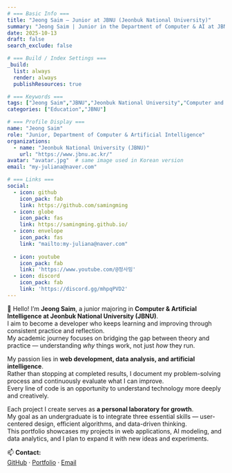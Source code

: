 ```yaml
---
# === Basic Info ===
title: "Jeong Saim — Junior at JBNU (Jeonbuk National University)"
summary: "Jeong Saim | Junior in the Department of Computer & AI at JBNU (Jeonbuk National University) — Portfolio of Web, Data, and AI Projects"
date: 2025-10-13
draft: false
search_exclude: false

# === Build / Index Settings ===
_build:
  list: always
  render: always
  publishResources: true

# === Keywords ===
tags: ["Jeong Saim","JBNU","Jeonbuk National University","Computer and AI","Portfolio"]
categories: ["Education","JBNU"]

# === Profile Display ===
name: "Jeong Saim"
role: "Junior, Department of Computer & Artificial Intelligence"
organizations:
  - name: "Jeonbuk National University (JBNU)"
    url: "https://www.jbnu.ac.kr/"
avatar: "avatar.jpg"  # same image used in Korean version
email: "my-juliana@naver.com"

# === Links ===
social:
  - icon: github
    icon_pack: fab
    link: https://github.com/samingming
  - icon: globe
    icon_pack: fas
    link: https://samingming.github.io/
  - icon: envelope
    icon_pack: fas
    link: "mailto:my-juliana@naver.com"
  
  - icon: youtube
    icon_pack: fab
    link: 'https://www.youtube.com/@정사밍'   
  - icon: discord
    icon_pack: fab
    link: 'https://discord.gg/mhpqPVD2'    
---
```


👋 Hello! I’m **Jeong Saim**, a junior majoring in **Computer & Artificial Intelligence at Jeonbuk National University (JBNU)**.  
I aim to become a developer who keeps learning and improving through consistent practice and reflection.  
My academic journey focuses on bridging the gap between theory and practice — understanding *why* things work, not just *how* they run.  

My passion lies in **web development, data analysis, and artificial intelligence**.  
Rather than stopping at completed results, I document my problem-solving process and continuously evaluate what I can improve.  
Every line of code is an opportunity to understand technology more deeply and creatively.  

Each project I create serves as **a personal laboratory for growth**.  
My goal as an undergraduate is to integrate three essential skills — user-centered design, efficient algorithms, and data-driven thinking.  
This portfolio showcases my projects in web applications, AI modeling, and data analytics, and I plan to expand it with new ideas and experiments.  

📫 **Contact:**  
[GitHub](https://github.com/samingming) · [Portfolio](https://samingming.github.io/en/) · [Email](mailto:kakmsya66@gmail.com)
